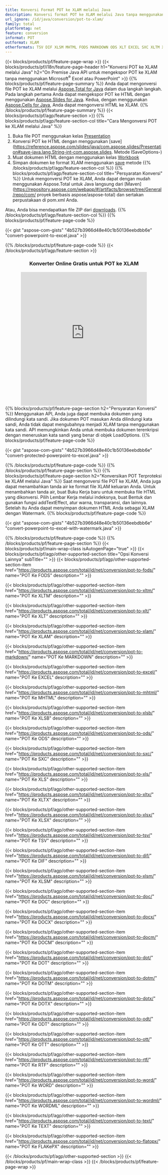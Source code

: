 ```yaml
---
title: Konversi Format POT ke XLAM melalui Java
description: Konversi format POT ke XLAM melalui Java tanpa menggunakan Microsoft Excel atau PowerPoint
url_ignore: /id/java/conversion/pot-to-xlam/
family: total
platformtag: net
feature: conversion
informat: POT
outformat: XLAM
otherformats: TSV DIF XLSM MHTML FODS MARKDOWN ODS XLT EXCEL SXC XLTM XLS XLTX XLAM XLSX XLSB DOC DOCX DOCM DOT DOTM DOTX ODT OTT RTF WORD WORDML TEXT FLATOPX
---
```

{{< blocks/products/pf/feature-page-wrap >}}
{{< blocks/products/pf/i18n/feature-page-header h1="Konversi POT ke XLAM melalui Java" h2="On Premise Java API untuk mengekspor POT ke XLAM tanpa menggunakan Microsoft<sup>&reg;</sup> Excel atau PowerPoint" >}}
{{% blocks/products/pf/feature-page-summary %}}
Anda dapat mengonversi file POT ke XLAM melalui [Aspose.Total for Java](https://products.aspose.com/total/java/) dalam dua langkah langkah. Pada langkah pertama Anda dapat mengekspor POT ke HTML dengan menggunakan [Aspose.Slides for Java](https://products.aspose.com/slides/java/). Kedua, dengan menggunakan [Aspose.Cells for Java](https://products.aspose.com/cells/java/), Anda dapat mengonversi HTML ke XLAM.
{{% /blocks/products/pf/feature-page-summary  %}}
{{< blocks/products/pf/agp/feature-section >}}
{{% blocks/products/pf/agp/feature-section-col title="Cara Mengonversi POT ke XLAM melalui Java" %}}
1. Buka file POT menggunakan kelas [Presentation](https://reference.aspose.com/slides/java/com.aspose.slides/Presentation)
2. Konversi POT ke HTML dengan menggunakan [save](https://reference.aspose.com/slides/java/com.aspose.slides/Presentation#save-java.lang.String-int-com.aspose.slides. Metode ISaveOptions-)
3. Muat dokumen HTML dengan menggunakan kelas [Workbook](https://reference.aspose.com/cells/java/com.aspose.cells/Workbook)
4. Simpan dokumen ke format XLAM menggunakan [save](https://reference.aspose.com/cells/java/com.aspose.cells/workbook#save(java.lang.String,%20com.aspose.cells.SaveOptions)) metode
{{% /blocks/products/pf/agp/feature-section-col %}}
{{% blocks/products/pf/agp/feature-section-col title="Persyaratan Konversi" %}}
Untuk mengonversi POT ke XLAM, Anda dapat dengan mudah menggunakan Aspose.Total untuk Java langsung dari [Maven](https://repository.aspose.com/webapp/#/artifacts/browse/tree/General/repo/com/ proyek berbasis aspose/aspose-total) dan sertakan perpustakaan di pom.xml Anda.

Atau, Anda bisa mendapatkan file ZIP dari [downloads](https://releases.aspose.com/total/java).
{{% /blocks/products/pf/agp/feature-section-col %}}
{{% blocks/products/pf/feature-page-code %}}

{{< gist "aspose-com-gists" "4b527b3966d48e40c1b50136eebdbb6e" "convert-powerpoint-to-excel.java" >}}


{{% /blocks/products/pf/feature-page-code %}}
{{< /blocks/products/pf/agp/feature-section >}}
<div class="container-fluid agp-content bg-white aboutfile box-1 vh100 section nopbtm">
<div class=container>
<div class=row>
<div class="demobox tc col-md-12 padding-0" align="center">

<h3>Konverter Online Gratis untuk POT ke XLAM</h3>

<iframe style="border: none; height: 426px;" scrolling="no" src="https://total-conversion-app-65z5r2lp.qa.k8s.dynabic.com/?to=xlam&from=pot" id="child-iframe" width="80%"></iframe>

</div></div>
</div></div>
{{% blocks/products/pf/feature-page-section  h2="Persyaratan Konversi" %}}
Menggunakan API, Anda juga dapat membuka dokumen yang dilindungi kata sandi. Jika dokumen POT masukan Anda dilindungi kata sandi, Anda tidak dapat mengubahnya menjadi XLAM tanpa menggunakan kata sandi. API memungkinkan Anda untuk membuka dokumen terenkripsi dengan meneruskan kata sandi yang benar di objek LoadOptions.  
{{% blocks/products/pf/feature-page-code %}}

{{< gist "aspose-com-gists" "4b527b3966d48e40c1b50136eebdbb6e" "convert-protected-powerpoint-to-excel.java" >}}

{{% /blocks/products/pf/feature-page-code  %}}
{{% /blocks/products/pf/feature-page-section %}}
{{% blocks/products/pf/feature-page-section  h2="Konversikan POT Terproteksi ke XLAM melalui Java" %}}
Saat mengonversi file POT ke XLAM, Anda juga dapat menambahkan tanda air ke format file XLAM keluaran Anda. Untuk menambahkan tanda air, buat Buku Kerja baru untuk membuka file HTML yang dikonversi. Pilih Lembar Kerja melalui indeksnya, buat Bentuk dan gunakan fungsi addTextEffect, atur warna, transparansi, dan lainnya. Setelah itu Anda dapat menyimpan dokumen HTML Anda sebagai XLAM dengan Watermark. 
{{% blocks/products/pf/feature-page-code %}}

{{< gist "aspose-com-gists" "4b527b3966d48e40c1b50136eebdbb6e" "convert-powerpoint-to-excel-with-watermark.java" >}}

{{% /blocks/products/pf/feature-page-code  %}}
{{% /blocks/products/pf/feature-page-section %}}
{{< blocks/products/pf/main-wrap-class isAutogenPage="true" >}}
{{< blocks/products/pf/agp/other-supported-section title="Opsi Konversi Lainnya" subTitle="" >}}
{{< blocks/products/pf/agp/other-supported-section-item href="https://products.aspose.com/total/id/net/conversion/pot-to-fods/" name="POT Ke FODS" description="" >}}

{{< blocks/products/pf/agp/other-supported-section-item href="https://products.aspose.com/total/id/net/conversion/pot-to-xltm/" name="POT Ke XLTM" description="" >}}

{{< blocks/products/pf/agp/other-supported-section-item href="https://products.aspose.com/total/id/net/conversion/pot-to-xlt/" name="POT Ke XLT" description="" >}}

{{< blocks/products/pf/agp/other-supported-section-item href="https://products.aspose.com/total/id/net/conversion/pot-to-xlam/" name="POT Ke XLAM" description="" >}}

{{< blocks/products/pf/agp/other-supported-section-item href="https://products.aspose.com/total/id/net/conversion/pot-to-markdown/" name="POT Ke MARKDOWN" description="" >}}

{{< blocks/products/pf/agp/other-supported-section-item href="https://products.aspose.com/total/id/net/conversion/pot-to-excel/" name="POT Ke EXCEL" description="" >}}

{{< blocks/products/pf/agp/other-supported-section-item href="https://products.aspose.com/total/id/net/conversion/pot-to-mhtml/" name="POT Ke MHTML" description="" >}}

{{< blocks/products/pf/agp/other-supported-section-item href="https://products.aspose.com/total/id/net/conversion/pot-to-xlsb/" name="POT Ke XLSB" description="" >}}

{{< blocks/products/pf/agp/other-supported-section-item href="https://products.aspose.com/total/id/net/conversion/pot-to-ods/" name="POT Ke ODS" description="" >}}

{{< blocks/products/pf/agp/other-supported-section-item href="https://products.aspose.com/total/id/net/conversion/pot-to-sxc/" name="POT Ke SXC" description="" >}}

{{< blocks/products/pf/agp/other-supported-section-item href="https://products.aspose.com/total/id/net/conversion/pot-to-xls/" name="POT Ke XLS" description="" >}}

{{< blocks/products/pf/agp/other-supported-section-item href="https://products.aspose.com/total/id/net/conversion/pot-to-xltx/" name="POT Ke XLTX" description="" >}}

{{< blocks/products/pf/agp/other-supported-section-item href="https://products.aspose.com/total/id/net/conversion/pot-to-xlsx/" name="POT Ke XLSX" description="" >}}

{{< blocks/products/pf/agp/other-supported-section-item href="https://products.aspose.com/total/id/net/conversion/pot-to-tsv/" name="POT Ke TSV" description="" >}}

{{< blocks/products/pf/agp/other-supported-section-item href="https://products.aspose.com/total/id/net/conversion/pot-to-dif/" name="POT Ke DIF" description="" >}}

{{< blocks/products/pf/agp/other-supported-section-item href="https://products.aspose.com/total/id/net/conversion/pot-to-xlsm/" name="POT Ke XLSM" description="" >}}

{{< blocks/products/pf/agp/other-supported-section-item href="https://products.aspose.com/total/id/net/conversion/pot-to-doc/" name="POT Ke DOC" description="" >}}

{{< blocks/products/pf/agp/other-supported-section-item href="https://products.aspose.com/total/id/net/conversion/pot-to-docx/" name="POT Ke DOCX" description="" >}}

{{< blocks/products/pf/agp/other-supported-section-item href="https://products.aspose.com/total/id/net/conversion/pot-to-docm/" name="POT Ke DOCM" description="" >}}

{{< blocks/products/pf/agp/other-supported-section-item href="https://products.aspose.com/total/id/net/conversion/pot-to-dot/" name="POT Ke DOT" description="" >}}

{{< blocks/products/pf/agp/other-supported-section-item href="https://products.aspose.com/total/id/net/conversion/pot-to-dotm/" name="POT Ke DOTM" description="" >}}

{{< blocks/products/pf/agp/other-supported-section-item href="https://products.aspose.com/total/id/net/conversion/pot-to-dotx/" name="POT Ke DOTX" description="" >}}

{{< blocks/products/pf/agp/other-supported-section-item href="https://products.aspose.com/total/id/net/conversion/pot-to-odt/" name="POT Ke ODT" description="" >}}

{{< blocks/products/pf/agp/other-supported-section-item href="https://products.aspose.com/total/id/net/conversion/pot-to-ott/" name="POT Ke OTT" description="" >}}

{{< blocks/products/pf/agp/other-supported-section-item href="https://products.aspose.com/total/id/net/conversion/pot-to-rtf/" name="POT Ke RTF" description="" >}}

{{< blocks/products/pf/agp/other-supported-section-item href="https://products.aspose.com/total/id/net/conversion/pot-to-word/" name="POT Ke WORD" description="" >}}

{{< blocks/products/pf/agp/other-supported-section-item href="https://products.aspose.com/total/id/net/conversion/pot-to-wordml/" name="POT Ke WORDML" description="" >}}

{{< blocks/products/pf/agp/other-supported-section-item href="https://products.aspose.com/total/id/net/conversion/pot-to-text/" name="POT Ke TEXT" description="" >}}

{{< blocks/products/pf/agp/other-supported-section-item href="https://products.aspose.com/total/id/net/conversion/pot-to-flatopx/" name="POT Ke FLAKePX" description="" >}}


{{< /blocks/products/pf/agp/other-supported-section >}}
{{< /blocks/products/pf/main-wrap-class >}}
{{< /blocks/products/pf/feature-page-wrap >}}